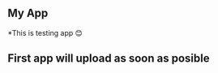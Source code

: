 My App
---------------------------
*This is testing app :blush:

First app will upload as soon as posible 
----------------------------------------
